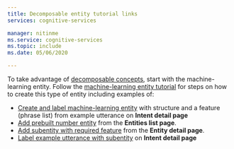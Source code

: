 ```yaml
---
title: Decomposable entity tutorial links
services: cognitive-services

manager: nitinme
ms.service: cognitive-services
ms.topic: include
ms.date: 05/06/2020

---
```


To take advantage of [decomposable concepts](../luis-concept-model.md#v3-authoring-model-decomposition), start with the machine-learning entity. Follow the [machine-learning entity tutorial](../tutorial-machine-learned-entity.md) for steps on how to create this type of entity including examples of:

* [Create and label machine-learning entity](../tutorial-machine-learned-entity.md#label-text-as-entities-in-example-utterances) with structure and a feature (phrase list) from example utterance on **Intent detail page**
* [Add prebuilt number entity](../tutorial-machine-learned-entity.md#add-prebuilt-number-entity-to-app) from the **Entities list page**.
* [Add subentity with required feature](../tutorial-machine-learned-entity.md#create-subcomponent-entity-with-constraint-to-help-extract-data) from the **Entity detail page**.
* [Label example utterance with subentity](../tutorial-machine-learned-entity.md#label-example-utterance-to-teach-luis-about-the-entity) on **Intent detail page**